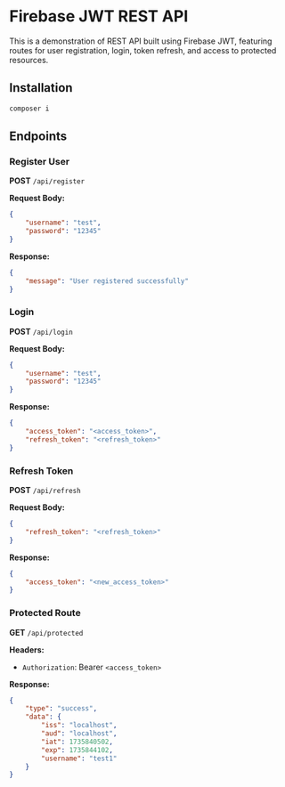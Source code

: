 # Firebase JWT REST API

This is a demonstration of REST API built using Firebase JWT, featuring routes for user registration, login, token refresh, and access to protected resources.

## Installation
```bash
composer i
```

## Endpoints

### **Register User**
**POST** `/api/register`

**Request Body:**
```json
{
    "username": "test",
    "password": "12345"
}
```

**Response:**
```json
{
    "message": "User registered successfully"
}
```

### **Login**
**POST** `/api/login`

**Request Body:**
```json
{
    "username": "test",
    "password": "12345"
}
```

**Response:**
```json
{
    "access_token": "<access_token>",
    "refresh_token": "<refresh_token>"
}
```

### **Refresh Token**
**POST** `/api/refresh`

**Request Body:**
```json
{
    "refresh_token": "<refresh_token>"
}
```

**Response:**
```json
{
    "access_token": "<new_access_token>"
}
```

### **Protected Route**
**GET** `/api/protected`

**Headers:**
- `Authorization`: Bearer `<access_token>`

**Response:**
```json
{
    "type": "success",
    "data": {
        "iss": "localhost",
        "aud": "localhost",
        "iat": 1735840502,
        "exp": 1735844102,
        "username": "test1"
    }
}
